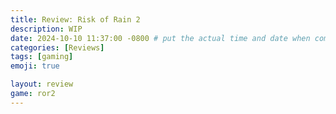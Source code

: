 ```yaml
---
title: Review: Risk of Rain 2
description: WIP
date: 2024-10-10 11:37:00 -0800 # put the actual time and date when complete
categories: [Reviews]
tags: [gaming]
emoji: true

layout: review
game: ror2
---
```

